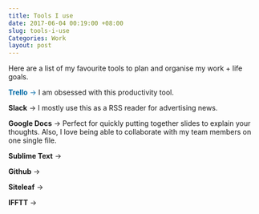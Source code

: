 ```yaml
---
title: Tools I use
date: 2017-06-04 00:19:00 +08:00
slug: tools-i-use
Categories: Work
layout: post
---
```


Here are a list of my favourite tools to plan and organise my work + life goals.

<span style="color:#026AA7;">**Trello** → </span> I am obsessed with this productivity tool.

**Slack** → I mostly use this as a RSS reader for advertising news.

**Google Docs** → Perfect for quickly putting together slides to explain your thoughts. Also, I love being able to collaborate with my team members on one single file.

**Sublime Text** → 

**Github** → 

**Siteleaf** → 

**IFFTT** → 

<div class="whitespace"></div>